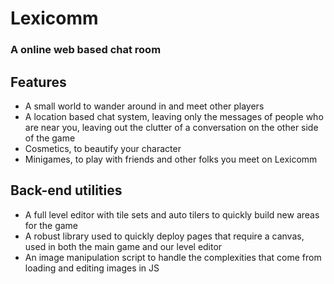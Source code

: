 # Lexicomm
### A online web based chat room

## Features
- A small world to wander around in and meet other players
- A location based chat system, leaving only the messages of people who are near you, leaving out the clutter of a conversation on the other side of the game
- Cosmetics, to beautify your character
- Minigames, to play with friends and other folks you meet on Lexicomm

## Back-end utilities
- A full level editor with tile sets and auto tilers to quickly build new areas for the game
- A robust library used to quickly deploy pages that require a canvas, used in both the main game and our level editor
- An image manipulation script to handle the complexities that come from loading and editing images in JS

